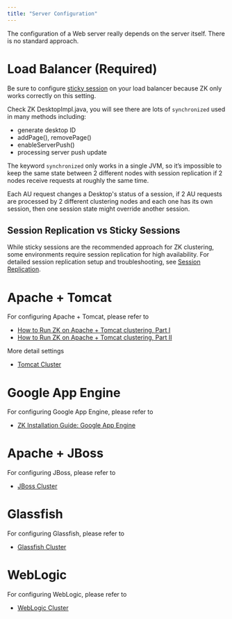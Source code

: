 ```yaml
---
title: "Server Configuration"
---
```


The configuration of a Web server really depends on the server itself.
There is no standard approach.

# Load Balancer (Required)

Be sure to configure [sticky session](http://wiki.metawerx.net/wiki/StickySessions) on your load
balancer because ZK only works correctly on this setting.

Check ZK DesktopImpl.java, you will see there are lots of `synchronized`
used in many methods including:

- generate desktop ID
- addPage(), removePage()
- enableServerPush()
- processing server push update

The keyword `synchronized` only works in a single JVM, so it’s
impossible to keep the same state between 2 different nodes with session
replication if 2 nodes receive requests at roughly the same time.

Each AU request changes a Desktop's status of a session, if 2 AU
requests are processed by 2 different clustering nodes and each one has
its own session, then one session state might override another session.

## Session Replication vs Sticky Sessions

While sticky sessions are the recommended approach for ZK clustering, some environments require session replication for high availability. For detailed session replication setup and troubleshooting, see [Session Replication]({{site.baseurl}}/zk_dev_ref/clustering/session_replication).

# Apache + Tomcat

For configuring Apache + Tomcat, please refer to

- [How to Run ZK on Apache + Tomcat clustering, Part I](https://www.zkoss.org/wiki/Small_Talks/2007/April/How_to_Run_ZK_on_Apache_+_Tomcat_clustering,_Part_I)
- [How to Run ZK on Apache + Tomcat clustering, Part II](https://www.zkoss.org/wiki/Small_Talks/2007/May/How_to_Run_ZK_on_Apache_+_Tomcat_clustering,_Part_II)

More detail settings

- [ Tomcat Cluster]({{site.baseurl}}/zk_installation_guide/tomcat_cluster)

# Google App Engine

For configuring Google App Engine, please refer to

- [ZK Installation Guide: Google App Engine]({{site.baseurl}}/zk_installation_guide/google_app_engine)

# Apache + JBoss

For configuring JBoss, please refer to

- [ JBoss Cluster]({{site.baseurl}}/zk_installation_guide/jboss_cluster)

# Glassfish

For configuring Glassfish, please refer to

- [ Glassfish Cluster]({{site.baseurl}}/zk_installation_guide/glassfish_cluster)

# WebLogic

For configuring WebLogic, please refer to

- [ WebLogic Cluster]({{site.baseurl}}/zk_installation_guide/weblogic_cluster)
